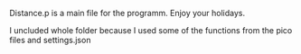 Distance.p is a main file for the programm. Enjoy your holidays. 

I uncluded whole folder because I used some of the functions from the pico files and settings.json
